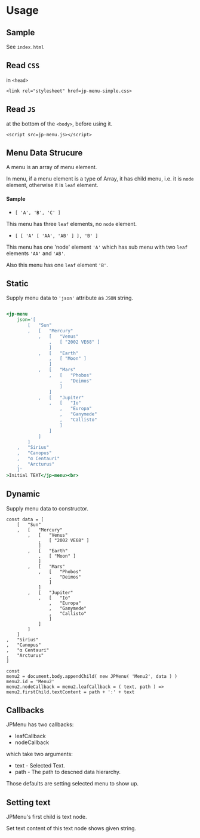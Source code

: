 # Usage

## Sample

See `index.html`

## Read `CSS`

in `<head>`

```
<link rel="stylesheet" href=jp-menu-simple.css>
```

## Read `JS`

at the bottom of the `<body>`, before using it.

```
<script src=jp-menu.js></script>
```

## Menu Data Strucure

A menu is an array of menu element.

In menu, if a menu element is a type of Array, it has child menu, i.e. it is `node` element, otherwise it is `leaf` element.

#### Sample

* `[ 'A', 'B', 'C' ]`

This menu has three `leaf` elements, no `node` element.

* `[ [ 'A' [ 'AA', 'AB' ] ], 'B' ]`

This menu has one 'node' element `'A'` which has sub menu with two `leaf` elements `'AA'` and `'AB'`.

Also this menu has one `leaf` element `'B'`.


## Static

Supply menu data to `'json'` attribute as `JSON` string.

```index.html

<jp-menu
	json='[
		[	"Sun"
		,	[	"Mercury"
			,	[	"Venus"
				,	[ "2002 VE68" ]
				]
			,	[	"Earth"
				,	[ "Moon" ]
				]
			,	[	"Mars"
				,	[	"Phobos"
					,	"Deimos"
					]
				]
			,	[	"Jupiter"
				,	[	"Io"
					,	"Europa"
					,	"Ganymede"
					,	"Callisto"
					]
				]
			]
		]
	,	"Sirius"
	,	"Canopus"
	,	"α Centauri"
	,	"Arcturus"
	]'
>Initial TEXT</jp-menu><br>
```

## Dynamic

Supply menu data to constructor.

```
const data = [
	[	"Sun"
	,	[	"Mercury"
		,	[	"Venus"
			,	[ "2002 VE68" ]
			]
		,	[	"Earth"
			,	[ "Moon" ]
			]
		,	[	"Mars"
			,	[	"Phobos"
				,	"Deimos"
				]
			]
		,	[	"Jupiter"
			,	[	"Io"
				,	"Europa"
				,	"Ganymede"
				,	"Callisto"
				]
			]
		]
	]
,	"Sirius"
,	"Canopus"
,	"α Centauri"
,	"Arcturus"
]

const
menu2 = document.body.appendChild( new JPMenu( 'Menu2', data ) )
menu2.id = 'Menu2'
menu2.nodeCallback = menu2.leafCallback = ( text, path ) => menu2.firstChild.textContent = path + ':' + text

```

## Callbacks

JPMenu has two callbacks:

* leafCallback
* nodeCallback

which take two arguments:

* text - Selected Text.
* path - The path to descned data hierarchy.

Those defaults are setting selected menu to show up.

## Setting text

JPMenu's first child is text node. 

Set text content of this text node shows given string.
